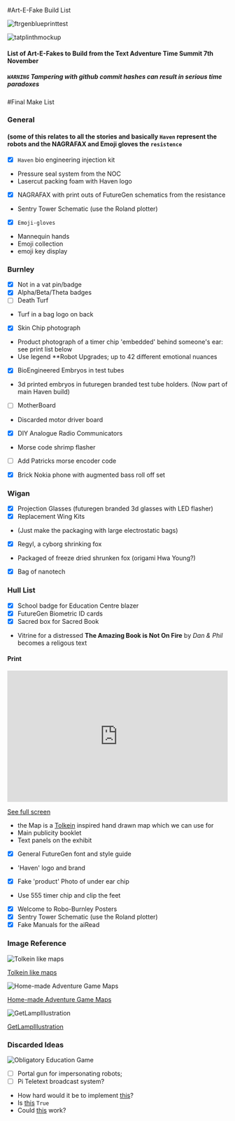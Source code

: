 #Art-E-Fake Build List 

![ftrgenblueprinttest](https://cloud.githubusercontent.com/assets/128456/11595928/eec58072-9aa9-11e5-98e3-7b956f6a331e.png)

![tatplinthmockup](https://cloud.githubusercontent.com/assets/128456/11808685/d329b2a2-a319-11e5-8e8a-89d5bcf41d9f.jpg)


#### List of Art-E-Fakes to Build from the Text Adventure Time Summit 7th November 

##### `WARNING` Tampering with github commit hashes can result in serious time paradoxes

#Final Make List

### General 

#### (some of this relates to all the stories and basically `Haven` represent the **robots** and the NAGRAFAX and Emoji gloves the `resistence`

 - [x] `Haven` bio engineering injection kit
  * Pressure seal system from the NOC 
  * Lasercut packing foam with Haven logo 

 - [x] NAGRAFAX with print outs of FutureGen schematics from the resistance 
  * Sentry Tower Schematic (use the Roland plotter)

 - [x] `Emoji-gloves`
  * Mannequin hands
  * Emoji collection
  * emoji key display


### Burnley 

 - [x] Not in a vat pin/badge
 - [x] Alpha/Beta/Theta badges
 - [ ] Death Turf
  * Turf in a bag logo on back
 - [x] Skin Chip photograph
  * Product photograph of a timer chip 'embedded' behind someone's ear: see print list below 
  * Use legend **Robot Upgrades; up to 42 different emotional nuances
 - [x] BioEngineered Embryos in test tubes
  * 3d printed embryos in futuregen branded test tube holders. (Now part of main Haven build)

 - [ ] MotherBoard
  * Discarded motor driver board 
 - [x] DIY Analogue Radio Communicators 
  * Morse code shrimp flasher
  - [ ] Add Patricks morse encoder code
 - [x] Brick Nokia phone with augmented bass roll off set


### Wigan

 - [x] Projection Glasses (futuregen branded 3d glasses with LED flasher)
 - [x] Replacement Wing Kits
  * (Just make the packaging with large electrostatic bags)
 - [x] Regyl, a cyborg shrinking fox
  * Packaged of freeze dried shrunken fox (origami Hwa Young?) 
 - [x] Bag of nanotech

### Hull List

 - [x] School badge for Education Centre blazer
 - [x] FutureGen Biometric ID cards
 - [x] Sacred box for Sacred Book 
  * Vitrine for a distressed **The Amazing Book is Not On Fire** by *Dan & Phil* becomes a religous text

 
#### Print

<iframe width="100%" height="300px" frameBorder="0" src="http://umap.fluv.io/en/map/new/?scaleControl=false&miniMap=false&scrollWheelZoom=false&zoomControl=true&allowEdit=false&moreControl=true&datalayersControl=true&onLoadPanel=none&captionBar=false"></iframe><p><a href="http://umap.fluv.io/en/map/new/">See full screen</a></p>

 * the Map is a [Tolkein](http://c.fastcompany.net/multisite_files/fastcompany/imagecache/slideshow_large/slideshow/2014/10/3036718-slide-s-5-these-tolkien-esque-maps-turn-american.jpg) inspired hand drawn map which we can use for
  * Main publicity booklet
  * Text panels on the exhibit 
 - [x] General FutureGen font and style guide
  * 'Haven' logo and brand
 - [x] Fake 'product' Photo of under ear chip
  * Use 555 timer chip and clip the feet
 - [x] Welcome to Robo-Burnley Posters
 - [x] Sentry Tower Schematic (use the Roland plotter)
 - [x]  Fake Manuals for the aiRead

### Image Reference

![Tolkein like maps](http://c.fastcompany.net/multisite_files/fastcompany/imagecache/slideshow_large/slideshow/2014/10/3036718-slide-s-5-these-tolkien-esque-maps-turn-american.jpg)

[Tolkein like maps](http://c.fastcompany.net/multisite_files/fastcompany/imagecache/slideshow_large/slideshow/2014/10/3036718-slide-s-5-these-tolkien-esque-maps-turn-american.jpg)

![Home-made Adventure Game Maps](https://wildfireds.files.wordpress.com/2010/11/dungeon.jpg)

[Home-made Adventure Game Maps](https://wildfireds.files.wordpress.com/2010/11/dungeon.jpg)

![GetLampIllustration](http://www.getlamp.com/order/artwork.jpg)

[GetLampIllustration](http://www.getlamp.com/order/artwork.jpg)


### Discarded Ideas

![Obligatory Education Game](http://mightygodking.com/images/atari/obligatory.jpg)

 - [ ] Portal gun for impersonating robots; 
 - [ ] Pi Teletext broadcast system?
  * How hard would it be to implement [this](https://github.com/ali1234/raspi-teletext)?
  * Is [this](http://hackaday.com/2013/07/07/raspberry-pi-learns-the-lost-art-of-teletext/#comment-1023853) `True`
  * Could [this](https://code.google.com/p/vbit-pi/) work?
